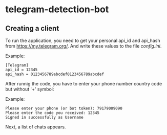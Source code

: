 # telegram-detection-bot

## Creating a client
To run the application, you need to get your personal api_id and api_hash from https://my.telegram.org/. And write these values ​​to the file *config.ini*.

Example:
```
[Telegram]
api_id = 12345
api_hash = 0123456789abcdef0123456789abcdef
```
After runnig the code, you have to enter your phone number country code but without '+' symbol:

Example:
```
Please enter your phone (or bot token): 79179009090
Please enter the code you received: 12345
Signed in successfully as Username
```
Next, a list of chats appears.
